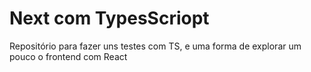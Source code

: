 # Next com TypesScriopt

Repositório para fazer uns testes com TS, e uma forma de explorar um pouco o frontend com React
